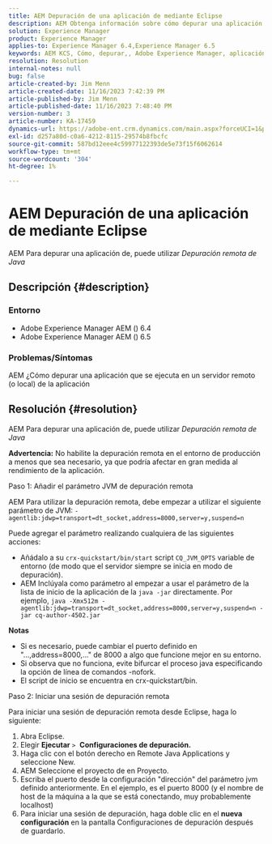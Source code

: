 ```yaml
---
title: AEM Depuración de una aplicación de mediante Eclipse
description: AEM Obtenga información sobre cómo depurar una aplicación de mediante Eclipse.
solution: Experience Manager
product: Experience Manager
applies-to: Experience Manager 6.4,Experience Manager 6.5
keywords: AEM KCS, Cómo, depurar,, Adobe Experience Manager, aplicación, Eclipse, 6.4, 6.5, aplicación
resolution: Resolution
internal-notes: null
bug: false
article-created-by: Jim Menn
article-created-date: 11/16/2023 7:42:39 PM
article-published-by: Jim Menn
article-published-date: 11/16/2023 7:48:40 PM
version-number: 3
article-number: KA-17459
dynamics-url: https://adobe-ent.crm.dynamics.com/main.aspx?forceUCI=1&pagetype=entityrecord&etn=knowledgearticle&id=016ddc48-b884-ee11-8179-6045bd006268
exl-id: d257a80d-c0a6-4212-8115-29574b8fbcfc
source-git-commit: 587bd12eee4c59977122393de5e73f15f6062614
workflow-type: tm+mt
source-wordcount: '304'
ht-degree: 1%

---
```


# AEM Depuración de una aplicación de mediante Eclipse


AEM Para depurar una aplicación de, puede utilizar *Depuración remota de Java*

## Descripción {#description}


### <b>Entorno</b>

- Adobe Experience Manager AEM () 6.4
- Adobe Experience Manager AEM () 6.5




### <b>Problemas/Síntomas</b>

AEM ¿Cómo depurar una aplicación que se ejecuta en un servidor remoto (o local) de la aplicación


## Resolución {#resolution}


AEM Para depurar una aplicación de, puede utilizar *Depuración remota de Java*

<b>Advertencia:</b> No habilite la depuración remota en el entorno de producción a menos que sea necesario, ya que podría afectar en gran medida al rendimiento de la aplicación.

Paso 1: Añadir el parámetro JVM de depuración remota

AEM Para utilizar la depuración remota, debe empezar a utilizar el siguiente parámetro de JVM:
`-agentlib:jdwp=transport=dt_socket,address=8000,server=y,suspend=n`

Puede agregar el parámetro realizando cualquiera de las siguientes acciones:

- Añádalo a su `crx-quickstart/bin/start` script `CQ_JVM_OPTS` variable de entorno (de modo que el servidor siempre se inicia en modo de depuración).
- AEM Inclúyala como parámetro al empezar a usar el parámetro de la lista de inicio de la aplicación de la `java -jar` directamente. Por ejemplo, `java -Xmx512m -agentlib:jdwp=transport=dt_socket,address=8000,server=y,suspend=n -jar cq-author-4502.jar`


<b>Notas</b>

- Si es necesario, puede cambiar el puerto definido en &quot;...,address=8000,...&quot; de 8000 a algo que funcione mejor en su entorno.
- Si observa que no funciona, evite bifurcar el proceso java especificando la opción de línea de comandos -nofork.
- El script de inicio se encuentra en crx-quickstart/bin.


Paso 2: Iniciar una sesión de depuración remota

Para iniciar una sesión de depuración remota desde Eclipse, haga lo siguiente:

1. Abra Eclipse.
2. Elegir <b>Ejecutar</b> `>`  <b>Configuraciones de depuración.</b>
3. Haga clic con el botón derecho en Remote Java Applications y seleccione New.
4. AEM Seleccione el proyecto de en Proyecto.
5. Escriba el puerto desde la configuración &quot;dirección&quot; del parámetro jvm definido anteriormente. En el ejemplo, es el puerto 8000 (y el nombre de host de la máquina a la que se está conectando, muy probablemente localhost)
6. Para iniciar una sesión de depuración, haga doble clic en el <b>nueva configuración</b> en la pantalla Configuraciones de depuración después de guardarlo.
